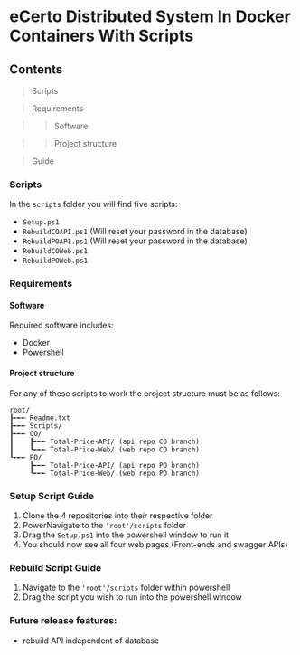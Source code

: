 # eCerto Distributed System In Docker Containers With Scripts
## Contents
> Scripts

> Requirements

>> Software

>> Project structure

> Guide

### Scripts
In the `scripts` folder you will find five scripts:
- `Setup.ps1`
- `RebuildCOAPI.ps1` (Will reset your password in the database)
- `RebuildPOAPI.ps1` (Will reset your password in the database)
- `RebuildCOWeb.ps1`
- `RebuildPOWeb.ps1`
### Requirements
#### Software
Required software includes:
- Docker
- Powershell
#### Project structure
For any of these scripts to work the project structure must be as follows:
```
root/
┠╾╾╾ Readme.txt
┠╾╾╾ Scripts/
┠╾╾╾ CO/
┃    ┠╾╾╾ Total-Price-API/ (api repo CO branch)
┃    ┖╾╾╾ Total-Price-Web/ (web repo CO branch)
┖╾╾╾ PO/
     ┠╾╾╾ Total-Price-API/ (api repo PO branch)
     ┖╾╾╾ Total-Price-Web/ (web repo PO branch)
```

### Setup Script Guide
1. Clone the 4 repositories into their respective folder
2. PowerNavigate to the `'root'/scripts` folder
3. Drag the `Setup.ps1` into the powershell window to run it
4. You should now see all four web pages (Front-ends and swagger APIs)

### Rebuild Script Guide
1. Navigate to the `'root'/scripts` folder within powershell
2. Drag the script you wish to run into the powershell window

### Future release features:
- rebuild API independent of database
